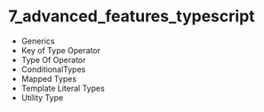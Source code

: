 # 7_advanced_features_typescript

* Generics
* Key of Type Operator
* Type Of Operator
* ConditionalTypes
* Mapped Types
* Template Literal Types
* Utility Type
